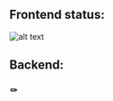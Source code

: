 ## Frontend status:

![alt text](https://i.imgur.com/g1POA6R.png "Logo Title Text 1")

## Backend:

### ⚰
